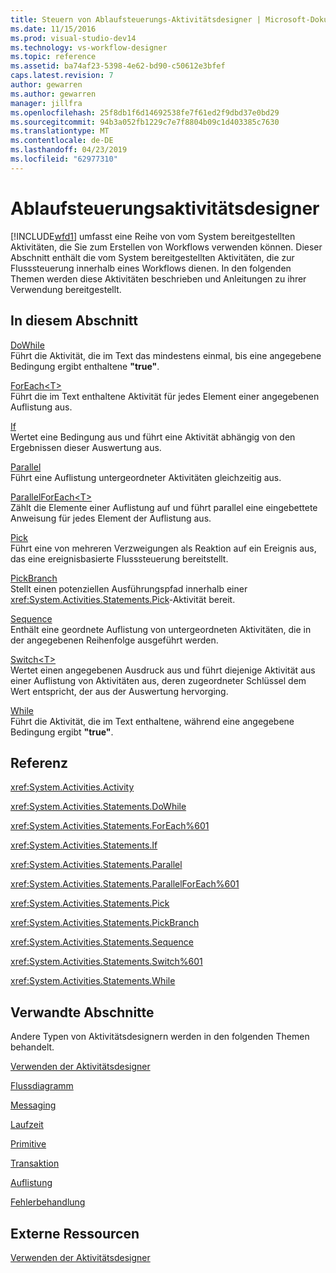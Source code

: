```yaml
---
title: Steuern von Ablaufsteuerungs-Aktivitätsdesigner | Microsoft-Dokumentation
ms.date: 11/15/2016
ms.prod: visual-studio-dev14
ms.technology: vs-workflow-designer
ms.topic: reference
ms.assetid: ba74af23-5398-4e62-bd90-c50612e3bfef
caps.latest.revision: 7
author: gewarren
ms.author: gewarren
manager: jillfra
ms.openlocfilehash: 25f8db1f6d14692538fe7f61ed2f9dbd37e0bd29
ms.sourcegitcommit: 94b3a052fb1229c7e7f8804b09c1d403385c7630
ms.translationtype: MT
ms.contentlocale: de-DE
ms.lasthandoff: 04/23/2019
ms.locfileid: "62977310"
---
```

# <a name="control-flow-activity-designers"></a>Ablaufsteuerungsaktivitätsdesigner
[!INCLUDE[wfd1](../includes/wfd1-md.md)] umfasst eine Reihe von vom System bereitgestellten Aktivitäten, die Sie zum Erstellen von Workflows verwenden können. Dieser Abschnitt enthält die vom System bereitgestellten Aktivitäten, die zur Flusssteuerung innerhalb eines Workflows dienen. In den folgenden Themen werden diese Aktivitäten beschrieben und Anleitungen zu ihrer Verwendung bereitgestellt.  
  
## <a name="in-this-section"></a>In diesem Abschnitt  
 [DoWhile](../workflow-designer/dowhile-activity-designer.md)  
 Führt die Aktivität, die im Text das mindestens einmal, bis eine angegebene Bedingung ergibt enthaltene **"true"**.  
  
 [ForEach\<T>](foreach-t-activity-designer.md)  
 Führt die im Text enthaltene Aktivität für jedes Element einer angegebenen Auflistung aus.  
  
 [If](../workflow-designer/if-activity-designer.md)  
 Wertet eine Bedingung aus und führt eine Aktivität abhängig von den Ergebnissen dieser Auswertung aus.  
  
 [Parallel](../workflow-designer/parallel-activity-designer.md)  
 Führt eine Auflistung untergeordneter Aktivitäten gleichzeitig aus.  
  
 [ParallelForEach\<T>](../workflow-designer/parallelforeach-t-activity-designer.md)  
 Zählt die Elemente einer Auflistung auf und führt parallel eine eingebettete Anweisung für jedes Element der Auflistung aus.  
  
 [Pick](../workflow-designer/pick-activity-designer.md)  
 Führt eine von mehreren Verzweigungen als Reaktion auf ein Ereignis aus, das eine ereignisbasierte Flusssteuerung bereitstellt.  
  
 [PickBranch](../workflow-designer/pickbranch-activity-designer.md)  
 Stellt einen potenziellen Ausführungspfad innerhalb einer <xref:System.Activities.Statements.Pick>-Aktivität bereit.  
  
 [Sequence](../workflow-designer/sequence-activity-designer.md)  
 Enthält eine geordnete Auflistung von untergeordneten Aktivitäten, die in der angegebenen Reihenfolge ausgeführt werden.  
  
 [Switch\<T>](switch-t-activity-designer.md)  
 Wertet einen angegebenen Ausdruck aus und führt diejenige Aktivität aus einer Auflistung von Aktivitäten aus, deren zugeordneter Schlüssel dem Wert entspricht, der aus der Auswertung hervorging.  
  
 [While](../workflow-designer/while-activity-designer.md)  
 Führt die Aktivität, die im Text enthaltene, während eine angegebene Bedingung ergibt **"true"**.  
  
## <a name="reference"></a>Referenz  
 <xref:System.Activities.Activity>  
  
 <xref:System.Activities.Statements.DoWhile>  
  
 <xref:System.Activities.Statements.ForEach%601>  
  
 <xref:System.Activities.Statements.If>  
  
 <xref:System.Activities.Statements.Parallel>  
  
 <xref:System.Activities.Statements.ParallelForEach%601>  
  
 <xref:System.Activities.Statements.Pick>  
  
 <xref:System.Activities.Statements.PickBranch>  
  
 <xref:System.Activities.Statements.Sequence>  
  
 <xref:System.Activities.Statements.Switch%601>  
  
 <xref:System.Activities.Statements.While>  
  
## <a name="related-sections"></a>Verwandte Abschnitte  
 Andere Typen von Aktivitätsdesignern werden in den folgenden Themen behandelt.  
  
 [Verwenden der Aktivitätsdesigner](../workflow-designer/using-the-activity-designers.md)  
  
 [Flussdiagramm](../workflow-designer/flowchart-activity-designers.md)  
  
 [Messaging](../workflow-designer/messaging-activity-designers.md)  
  
 [Laufzeit](../workflow-designer/runtime-activity-designers.md)  
  
 [Primitive](../workflow-designer/primitives-activity-designers.md)  
  
 [Transaktion](../workflow-designer/transaction-activity-designers.md)  
  
 [Auflistung](../workflow-designer/collection-activity-designers.md)  
  
 [Fehlerbehandlung](../workflow-designer/error-handling-activity-designers.md)  
  
## <a name="external-resources"></a>Externe Ressourcen  
 [Verwenden der Aktivitätsdesigner](../workflow-designer/using-the-activity-designers.md)